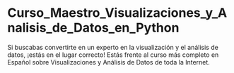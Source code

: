 # Curso_Maestro_Visualizaciones_y_Analisis_de_Datos_en_Python
Si buscabas convertirte en un experto en la visualización y el análisis de datos, ¡estás en el lugar correcto! Estás frente al curso más completo en Español sobre Visualizaciones y Análisis de Datos de toda la Internet.
